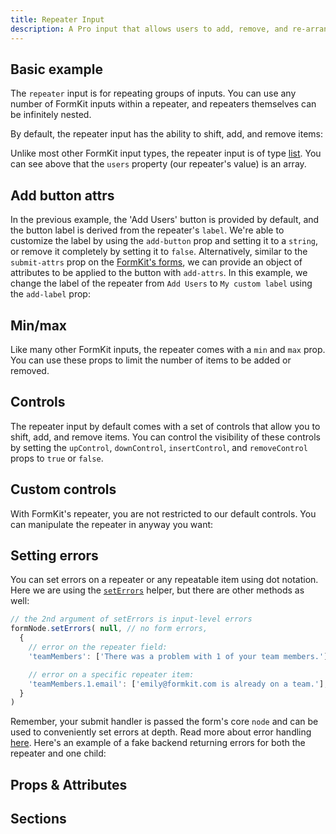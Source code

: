 ```yaml
---
title: Repeater Input
description: A Pro input that allows users to add, remove, and re-arrange repeatable input groups.
---
```


<InputPageHero title="Repeater"></InputPageHero>

<page-toc></page-toc>

<ProInstallSnippet></ProInstallSnippet>

## Basic example

The `repeater` input is for repeating groups of inputs. You can use any number of FormKit inputs within a repeater, and repeaters themselves can be infinitely nested.

By default, the repeater input has the ability to shift, add, and remove items:

<example
name="Repeater"
file="/_content/examples/repeater/repeater-base.vue"></example>

Unlike most other FormKit input types, the repeater input is of type [list](/inputs/list). You can see above that the `users` property (our repeater's value) is an array.

## Add button attrs

In the previous example, the 'Add Users' button is provided by default, and the button label is derived from the repeater's `label`. We're able to customize the label by using the `add-button` prop and setting it to a `string`, or remove it completely by setting it to `false`. Alternatively, similar to the `submit-attrs` prop on the [FormKit's forms](/inputs/forms), we can provide an object of attributes to be applied to the button with `add-attrs`. In this example, we change the label of the repeater from `Add Users` to `My custom label` using the `add-label` prop:

<example
name="Repeater"
file="/_content/examples/repeater/repeater-add-button-attrs.vue"></example>

## Min/max

Like many other FormKit inputs, the repeater comes with a `min` and `max` prop. You can use these props to limit the number of items to be added or removed.

<example
name="Repeater"
file="/_content/examples/repeater/repeater-min-max.vue"></example>

## Controls

The repeater input by default comes with a set of controls that allow you to shift, add, and remove items. You can control the visibility of these controls by setting the `upControl`, `downControl`, `insertControl`, and `removeControl` props to `true` or `false`.

<example
name="Repeater"
file="/_content/examples/repeater/repeater-insert-control.vue"></example>

## Custom controls

With FormKit's repeater, you are not restricted to our default controls. You can manipulate the repeater in anyway you want:

<example
name="Repeater"
file="/_content/examples/repeater/repeater-controls.vue"></example>

## Setting errors

You can set errors on a repeater or any repeatable item using dot notation. Here we are using the
[`setErrors`](/inputs/forms#using-nodeseterrors) helper, but there are other methods as well:

<client-only>

```js
// the 2nd argument of setErrors is input-level errors
formNode.setErrors( null, // no form errors,
  {
    // error on the repeater field:
    'teamMembers': ['There was a problem with 1 of your team members.']

    // error on a specific repeater item:
    'teamMembers.1.email': ['emily@formkit.com is already on a team.'],
  }
)
```

</client-only>

Remember, your submit handler is passed the form's core `node` and can be used
to conveniently set errors at depth. Read more about error handling
[here](/inputs/forms#error-handling). Here's an example of a fake backend
returning errors for both the repeater and one child:

<example
  name="Repeater"
  file="/_content/examples/repeater/errors/repeater-errors.vue"></example>

## Props & Attributes

<reference-table input="rating" :data="[
  {prop: 'add-label', type: 'string', default: 'null', description: 'Used to change the label of the add button.'},
  {prop: 'add-attrs', type: 'object', default: {}, description: 'Used to apply attributes to the add button element.'},
  {prop: 'add-button', type: 'boolean', default: 'true', description: 'Conditional for whether to show the add button.'},
  {prop: 'up-control', type: 'boolean', default: 'true', description: 'Conditional for whether to show the up control.'},
  {prop: 'down-control', type: 'boolean', default: 'true', description: 'Conditional for whether to show the down control.'},
  {prop: 'insert-control', type: 'boolean', default: 'false', description: 'Conditional for whether to show the insert control.'},
  {prop: 'remove-control', type: 'boolean', default: 'true', description: 'Conditional for whether to show the remove control.'},
  {prop: 'min', type: 'Number', default: '1', description: 'The minimum number of children.'},
  {prop: 'max', type: 'Number', default: 'null', description: 'The maximum number of children.'}
  ]">
</reference-table>

## Sections

<section-keys-intro></section-keys-intro>

<div>
  <formkit-input-diagram
    class="input-diagram--autocomplete-outer autocomplete-option-single"
    :schema="[
      {
        name: 'outer',
        children: [
          {
            name: 'fieldset',
            children: [
              {
                name: 'legend',
                content: 'Guests',
                class: 'center-vert',
              },
              {
                name: 'help',
                content: 'Note guests you will bring to the race track.',
              },
              {
                name: 'inner',
                children: [
                  {
                    name: 'prefix',
                    class: 'tiny-section'
                  },
                  {
                    name: 'items',
                    class: 'flex-grow',
                    children: [
                      {
                        name: 'item',
                        class: 'flex',
                        children: [
                          {
                            name: 'content',
                            class: 'flex-grow',
                            content: 'Repeated fields here.'
                          },
                          {
                            name: 'controls',
                            class: '',
                            position: 'right',
                            children: [
                              {
                                name: 'up',
                                position: 'right',
                                class: 'small-pad spacing-bottom',
                                children: [
                                  {
                                    name: 'upControl',
                                    position: 'right',
                                    class: 'small-pad flex',
                                    children: [
                                      {
                                        name: 'controlLabel',
                                        position: 'right',
                                        class: 'small-pad tiny-section'
                                      },
                                      {
                                        name: 'moveUpIcon',
                                        position: 'right',
                                        content: '↑',
                                        class: 'small-pad flex-grow'
                                      }
                                    ]
                                  },
                                ]
                              },
                              {
                                name: 'remove',
                                position: 'right',
                                class: 'small-pad spacing-bottom',
                                children: [
                                  {
                                    name: 'removeControl',
                                    class: 'small-pad flex',
                                    position: 'right',
                                    children: [
                                      {
                                        name: 'controlLabel',
                                        position: 'right',
                                        class: 'small-pad tiny-section'
                                      },
                                      {
                                        name: 'removeIcon',
                                        position: 'right',
                                        content: '🗑',
                                        class: 'small-pad'
                                      }
                                    ]
                                  },
                                ]
                              },
                              {
                                name: 'insert',
                                position: 'right',
                                class: 'small-pad spacing-bottom',
                                children: [
                                  {
                                    name: 'insertControl',
                                    class: 'small-pad flex',
                                    position: 'right',
                                    children: [
                                      {
                                        name: 'controlLabel',
                                        position: 'right',
                                        class: 'small-pad tiny-section'
                                      },
                                      {
                                        name: 'addIcon',
                                        position: 'right',
                                        content: '➕',
                                        class: 'small-pad'
                                      }
                                    ]
                                  },
                                ]
                              },
                              {
                                name: 'down',
                                class: 'small-pad spacing-bottom',
                                position: 'right',
                                children: [
                                  {
                                    name: 'downControl',
                                    class: 'small-pad flex',
                                    position: 'right',
                                    children: [
                                      {
                                        name: 'controlLabel',
                                        position: 'right',
                                        class: 'small-pad tiny-section'
                                      },
                                      {
                                        name: 'moveDownIcon',
                                        position: 'right',
                                        content: '↓',
                                        class: 'small-pad'
                                      }
                                    ]
                                  },
                                ]
                              }
                            ]
                          }
                        ]
                      }
                    ]
                  },
                  {
                    name: 'suffix',
                    position: 'right',
                    class: 'tiny-section'
                  },
                ]
              },
              {
                name: 'addButton',
                class: 'button button--pro margin-collapse',
                content: 'Add guest'
              }
            ]
          },
          {
            name: 'messages',
            children: [
              {
                name: 'message',
                content: 'Sorry, you may not add more than 3 guests.',
              }
            ]
          }
        ]
      }
    ]"
  >
  </formkit-input-diagram>
</div>

<reference-table type="sectionKeys" primary="section-key" :data="[
  {
    'section-key': 'fieldset',
    description: 'A fieldset element that acts as the repeater\'s wrapper.'
  },
  {
    'section-key': 'legend',
    description: 'A legend element that renders the label.'
  },
  {
    'section-key': 'items',
    description: 'A ul element that wraps the repeater\'s items.'
  },
  {
    'section-key': 'item',
    description: 'A li element that is rendered for each repeater item.'
  },
  {
    'section-key': 'content',
    description: 'A container for the group section.'
  },
  {
    'section-key': 'group',
    description: 'Does not render an element. It structures the default slot into an object data structure. '
  },
  {
    'section-key': 'controls',
    description: 'A ul element that wraps the repeater\'s controls.'
  },
  {
    'section-key': 'controlLabel',
    description: 'A span element that renders the label of the given control.'
  },
  {
    'section-key': 'up',
    description: 'A li element that renders the up control.'
  },
  {
    'section-key': 'upControl',
    description: 'A button element that renders the up control.'
  },
  {
    'section-key': 'moveUpIcon',
    description: 'A span element that renders the upControl\'s icon.'
  },
  {
    'section-key': 'down',
    description: 'A li element that renders the down control.'
  },
  {
    'section-key': 'downControl',
    description: 'A button element that renders the down control.'
  },
  {
    'section-key': 'moveDownIcon',
    description: 'A span element that renders the downControl\'s icon.'
  },
  {
    'section-key': 'insert',
    description: 'A li element that renders the insert control.'
  },
  {
    'section-key': 'insertControl',
    description: 'A button element that renders the insert control.'
  },
  {
    'section-key': 'insertIcon',
    description: 'A span element that renders the insertControl\'s icon.'
  },
  {
    'section-key': 'remove',
    description: 'A li element that renders the remove control.'
  },
  {
    'section-key': 'removeControl',
    description: 'A button element that renders the remove control.'
  },
  {
    'section-key': 'removeIcon',
    description: 'A span element that renders the removeControl\'s icon.'
  },
]">
</reference-table>
